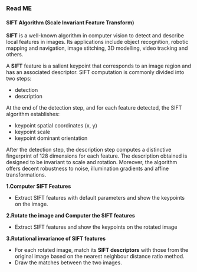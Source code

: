 ### Read ME

#### SIFT Algorithm (Scale Invariant Feature Transform)

**SIFT** is a well-known algorithm in computer vision to detect and describe local features in images. Its applications include object recognition, robotic mapping and navigation, image stitching, 3D modelling, video tracking and others.

A **SIFT** feature is a salient keypoint that corresponds to an image region and has an associated descriptor. SIFT computation is commonly divided into two steps:

* detection
* description

At the end of the detection step, and for each feature detected, the SIFT algorithm establishes:

* keypoint spatial coordinates (x, y)
* keypoint scale
* keypoint dominant orientation

After the detection step, the description step computes a distinctive fingerprint of 128 dimensions for each feature. The description obtained is designed to be invariant to scale and rotation. Moreover, the algorithm offers decent robustness to noise, illumination gradients and affine transformations.


**1.Computer SIFT Features**

* Extract SIFT features with default parameters and show the keypoints on the image.

**2.Rotate the image and Computer the SIFT features**

* Extract SIFT features and show the keypoints on the rotated image

**3.Rotational invariance of SIFT features**

* For each rotated image, match its **SIFT descriptors** with those from the original image based on the nearest neighbour distance ratio method.
* Draw the matches between the two images.
